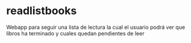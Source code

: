 # readlistbooks
Webapp para seguir una lista de lectura la cual el usuario podrá ver que libros ha terminado y cuales quedan pendientes de leer
